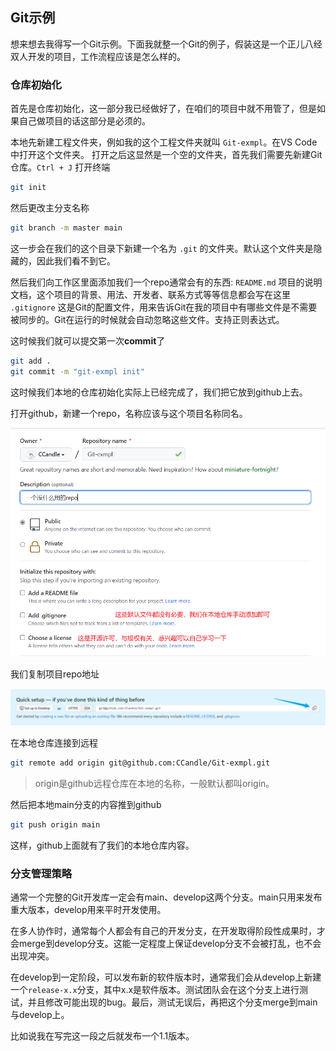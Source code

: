 ## Git示例
想来想去我得写一个Git示例。下面我就整一个Git的例子，假装这是一个正儿八经双人开发的项目，工作流程应该是怎么样的。

### 仓库初始化
首先是仓库初始化，这一部分我已经做好了，在咱们的项目中就不用管了，但是如果自己做项目的话这部分是必须的。

本地先新建工程文件夹，例如我的这个工程文件夹就叫 `Git-exmpl`。在VS Code中打开这个文件夹。
打开之后这显然是一个空的文件夹，首先我们需要先新建Git仓库。`Ctrl + J` 打开终端

```bash
git init
```

然后更改主分支名称

```bash
git branch -m master main
```

这一步会在我们的这个目录下新建一个名为 `.git` 的文件夹。默认这个文件夹是隐藏的，因此我们看不到它。

然后我们向工作区里面添加我们一个repo通常会有的东西:
`README.md` 项目的说明文档，这个项目的背景、用法、开发者、联系方式等等信息都会写在这里
`.gitignore` 这是Git的配置文件，用来告诉Git在我的项目中有哪些文件是不需要被同步的。Git在运行的时候就会自动忽略这些文件。支持正则表达式。

这时候我们就可以提交第一次**commit**了

```bash
git add .
git commit -m "git-exmpl init"
```

这时候我们本地的仓库初始化实际上已经完成了，我们把它放到github上去。

打开github，新建一个repo，名称应该与这个项目名称同名。

![](./image/git-exmpl/1636183190066.png)

我们复制项目repo地址

![](./image/git-exmpl/1636183353024.png)

在本地仓库连接到远程

```bash
git remote add origin git@github.com:CCandle/Git-exmpl.git
```

> origin是github远程仓库在本地的名称，一般默认都叫origin。

然后把本地main分支的内容推到github

```bash
git push origin main
```

这样，github上面就有了我们的本地仓库内容。


### 分支管理策略
通常一个完整的Git开发库一定会有main、develop这两个分支。main只用来发布重大版本，develop用来平时开发使用。

在多人协作时，通常每个人都会有自己的开发分支，在开发取得阶段性成果时，才会merge到develop分支。这能一定程度上保证develop分支不会被打乱，也不会出现冲突。

在develop到一定阶段，可以发布新的软件版本时，通常我们会从develop上新建一个`release-x.x`分支，其中x.x是软件版本。测试团队会在这个分支上进行测试，并且修改可能出现的bug。最后，测试无误后，再把这个分支merge到main与develop上。

比如说我在写完这一段之后就发布一个1.1版本。